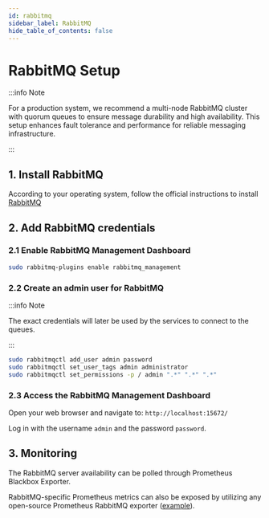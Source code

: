 ```yaml
---
id: rabbitmq
sidebar_label: RabbitMQ
hide_table_of_contents: false
---
```

# RabbitMQ Setup

:::info Note

For a production system, we recommend a multi-node RabbitMQ cluster
with quorum queues to ensure message durability and high availability.
This setup enhances fault tolerance and performance for reliable messaging infrastructure.

:::

## 1. Install RabbitMQ

According to your operating system, follow the official instructions to install
[RabbitMQ]( https://www.rabbitmq.com/docs/download#installation-guides)

## 2. Add RabbitMQ credentials

### 2.1 Enable RabbitMQ Management Dashboard

```bash
sudo rabbitmq-plugins enable rabbitmq_management
```

### 2.2 Create an admin user for RabbitMQ

:::info Note

The exact credentials will later be used by the services to connect to the queues.

:::

```bash
sudo rabbitmqctl add_user admin password
sudo rabbitmqctl set_user_tags admin administrator
sudo rabbitmqctl set_permissions -p / admin ".*" ".*" ".*"
```

### 2.3 Access the RabbitMQ Management Dashboard

Open your web browser and navigate to: `http://localhost:15672/`

Log in with the username `admin` and the password `password`.

## 3. Monitoring

The RabbitMQ server availability can be polled through Prometheus Blackbox Exporter.

RabbitMQ-specific Prometheus metrics can also be exposed
by utilizing any open-source Prometheus RabbitMQ exporter
([example](https://github.com/kbudde/rabbitmq_exporter)).
